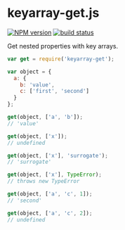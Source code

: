 keyarray-get.js
===============

[![NPM version](https://img.shields.io/npm/v/keyarray-get.svg)](https://www.npmjs.com/package/keyarray-get)
[![build status](https://img.shields.io/travis/kemitchell/keyarray-get.js.svg)](http://travis-ci.org/kemitchell/keyarray-get.js)

Get nested properties with key arrays.

```javascript
var get = require('keyarray-get');

var object = {
  a: {
    b: 'value',
    c: ['first', 'second']
  }
};

get(object, ['a', 'b']);
// 'value'

get(object, ['x']);
// undefined

get(object, ['x'], 'surrogate');
// 'surrogate'

get(object, ['x'], TypeError);
// throws new TypeError

get(object, ['a', 'c', 1]);
// 'second'

get(object, ['a', 'c', 2]);
// undefined
```
